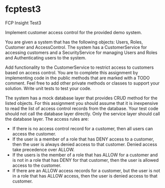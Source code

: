 # fcptest3
FCP Insight Test3

Implement customer access control for the provided demo system. 

You are given a system that has the following objects: Users, Roles, Customer and AccessControl. The system has a CustomerService for accessing customers and a SecurityService for managing Users and Roles and Authenticating users to the system. 

Add functionality to the CustomerService to restrict access to customers based on access control. You are to complete this assignment by implementing code in the public methods that are marked with a TODO comment.  Feel free to add other private methods or classes to support your solution. Write unit tests to test your code. 

The system has a mock database layer that provides CRUD method for the listed objects.  For this assignment you should assume that it is inexpensive to read the list of access control records from the database. Your test code should not call the database layer directly. Only the service layer should call the database layer. 
The access rules are: 
-	If there is no access control record for a customer, then all users can access the customer. 
-	If the user is a member of a role that has DENY access to a customer, then the user is always denied access to that customer. Denied access take precedence over ALLOW. 
-	If the users is the member of a role that has ALLOW for a customer and is not in a role that has DENY for that customer, then the user is allowed access to the customer. 
-	If there are an ALLOW access records for a customer, but the user is not in a role that has ALLOW access, then the user is denied access to that customer. 
